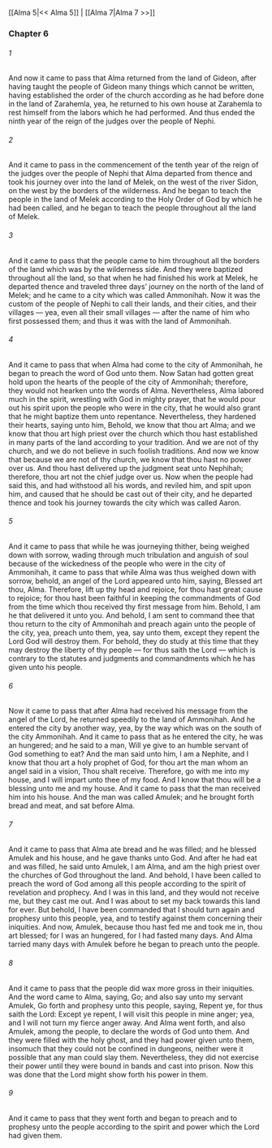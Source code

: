 [[Alma 5|<< Alma 5]]  |  [[Alma 7|Alma 7 >>]]

### Chapter 6
###### 1
And now it came to pass that Alma returned from the land of Gideon, after having taught the people of Gideon many things which cannot be written, having established the order of the church according as he had before done in the land of Zarahemla, yea, he returned to his own house at Zarahemla to rest himself from the labors which he had performed. And thus ended the ninth year of the reign of the judges over the people of Nephi.

###### 2
And it came to pass in the commencement of the tenth year of the reign of the judges over the people of Nephi that Alma departed from thence and took his journey over into the land of Melek, on the west of the river Sidon, on the west by the borders of the wilderness. And he began to teach the people in the land of Melek according to the Holy Order of God by which he had been called, and he began to teach the people throughout all the land of Melek.

###### 3
And it came to pass that the people came to him throughout all the borders of the land which was by the wilderness side. And they were baptized throughout all the land, so that when he had finished his work at Melek, he departed thence and traveled three days’ journey on the north of the land of Melek; and he came to a city which was called Ammonihah. Now it was the custom of the people of Nephi to call their lands, and their cities, and their villages — yea, even all their small villages — after the name of him who first possessed them; and thus it was with the land of Ammonihah.

###### 4
And it came to pass that when Alma had come to the city of Ammonihah, he began to preach the word of God unto them. Now Satan had gotten great hold upon the hearts of the people of the city of Ammonihah; therefore, they would not hearken unto the words of Alma. Nevertheless, Alma labored much in the spirit, wrestling with God in mighty prayer, that he would pour out his spirit upon the people who were in the city, that he would also grant that he might baptize them unto repentance. Nevertheless, they hardened their hearts, saying unto him, Behold, we know that thou art Alma; and we know that thou art high priest over the church which thou hast established in many parts of the land according to your tradition. And we are not of thy church, and we do not believe in such foolish traditions. And now we know that because we are not of thy church, we know that thou hast no power over us. And thou hast delivered up the judgment seat unto Nephihah; therefore, thou art not the chief judge over us. Now when the people had said this, and had withstood all his words, and reviled him, and spit upon him, and caused that he should be cast out of their city, and he departed thence and took his journey towards the city which was called Aaron.

###### 5
And it came to pass that while he was journeying thither, being weighed down with sorrow, wading through much tribulation and anguish of soul because of the wickedness of the people who were in the city of Ammonihah, it came to pass that while Alma was thus weighed down with sorrow, behold, an angel of the Lord appeared unto him, saying, Blessed art thou, Alma. Therefore, lift up thy head and rejoice, for thou hast great cause to rejoice; for thou hast been faithful in keeping the commandments of God from the time which thou received thy first message from him. Behold, I am he that delivered it unto you. And behold, I am sent to command thee that thou return to the city of Ammonihah and preach again unto the people of the city, yea, preach unto them, yea, say unto them, except they repent the Lord God will destroy them. For behold, they do study at this time that they may destroy the liberty of thy people — for thus saith the Lord — which is contrary to the statutes and judgments and commandments which he has given unto his people.

###### 6
Now it came to pass that after Alma had received his message from the angel of the Lord, he returned speedily to the land of Ammonihah. And he entered the city by another way, yea, by the way which was on the south of the city Ammonihah. And it came to pass that as he entered the city, he was an hungered; and he said to a man, Will ye give to an humble servant of God something to eat? And the man said unto him, I am a Nephite, and I know that thou art a holy prophet of God, for thou art the man whom an angel said in a vision, Thou shalt receive. Therefore, go with me into my house, and I will impart unto thee of my food. And I know that thou will be a blessing unto me and my house. And it came to pass that the man received him into his house. And the man was called Amulek; and he brought forth bread and meat, and sat before Alma.

###### 7
And it came to pass that Alma ate bread and he was filled; and he blessed Amulek and his house, and he gave thanks unto God. And after he had eat and was filled, he said unto Amulek, I am Alma, and am the high priest over the churches of God throughout the land. And behold, I have been called to preach the word of God among all this people according to the spirit of revelation and prophecy. And I was in this land, and they would not receive me, but they cast me out. And I was about to set my back towards this land for ever. But behold, I have been commanded that I should turn again and prophesy unto this people, yea, and to testify against them concerning their iniquities. And now, Amulek, because thou hast fed me and took me in, thou art blessed; for I was an hungered, for I had fasted many days. And Alma tarried many days with Amulek before he began to preach unto the people.

###### 8
And it came to pass that the people did wax more gross in their iniquities. And the word came to Alma, saying, Go; and also say unto my servant Amulek, Go forth and prophesy unto this people, saying, Repent ye, for thus saith the Lord: Except ye repent, I will visit this people in mine anger; yea, and I will not turn my fierce anger away. And Alma went forth, and also Amulek, among the people, to declare the words of God unto them. And they were filled with the holy ghost, and they had power given unto them, insomuch that they could not be confined in dungeons, neither were it possible that any man could slay them. Nevertheless, they did not exercise their power until they were bound in bands and cast into prison. Now this was done that the Lord might show forth his power in them.

###### 9
And it came to pass that they went forth and began to preach and to prophesy unto the people according to the spirit and power which the Lord had given them.